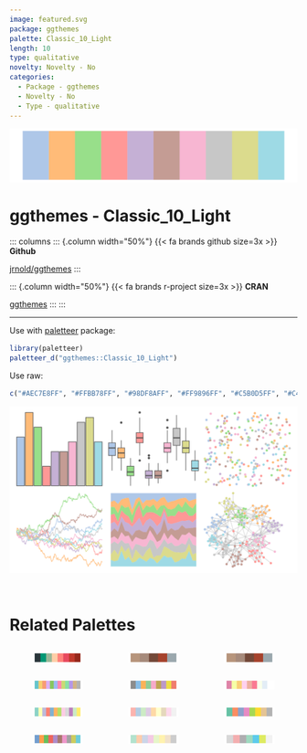 ```yaml
---
image: featured.svg
package: ggthemes
palette: Classic_10_Light
length: 10
type: qualitative
novelty: Novelty - No
categories:
  - Package - ggthemes
  - Novelty - No
  - Type - qualitative
---
```


![](featured.svg)

# ggthemes - Classic_10_Light 

::: columns
::: {.column width="50%"}
{{< fa brands github size=3x >}}
**Github**

[jrnold/ggthemes](https://github.com/jrnold/ggthemes)
:::

::: {.column width="50%"}
{{< fa brands r-project size=3x >}}
**CRAN**

[ggthemes](https://CRAN.R-project.org/package=ggthemes)
:::
:::

<hr> 

Use with [paletteer](https://emilhvitfeldt.github.io/paletteer/) package:

```r
library(paletteer)
paletteer_d("ggthemes::Classic_10_Light")
```

Use raw:

```r
c("#AEC7E8FF", "#FFBB78FF", "#98DF8AFF", "#FF9896FF", "#C5B0D5FF", "#C49C94FF", "#F7B6D2FF", "#C7C7C7FF", "#DBDB8DFF", "#9EDAE5FF")
``` 

![](examples.png) 

<br>

# Related Palettes

<div class="list" style="display: grid; grid-template-columns: auto auto auto;"> <figure class="figure">
<a href="../../awtools/a_palette/"> <img src="../../awtools/a_palette/featured.svg" style="width: 100%;" class="figure-img"></a>
</figure> <figure class="figure">
<a href="../../ButterflyColors/hamadryas_feronia/"> <img src="../../ButterflyColors/hamadryas_feronia/featured.svg" style="width: 100%;" class="figure-img"></a>
</figure> <figure class="figure">
<a href="../../ButterflyColors/hamadryas_feronia/"> <img src="../../ButterflyColors/hamadryas_feronia/featured.svg" style="width: 100%;" class="figure-img"></a>
</figure> <figure class="figure">
<a href="../../rcartocolor/Pastel/"> <img src="../../rcartocolor/Pastel/featured.svg" style="width: 100%;" class="figure-img"></a>
</figure> <figure class="figure">
<a href="../../ggthemes/few_Light/"> <img src="../../ggthemes/few_Light/featured.svg" style="width: 100%;" class="figure-img"></a>
</figure> <figure class="figure">
<a href="../../tvthemes/MegaPearl/"> <img src="../../tvthemes/MegaPearl/featured.svg" style="width: 100%;" class="figure-img"></a>
</figure> <figure class="figure">
<a href="../../RColorBrewer/Set3/"> <img src="../../RColorBrewer/Set3/featured.svg" style="width: 100%;" class="figure-img"></a>
</figure> <figure class="figure">
<a href="../../RColorBrewer/Pastel1/"> <img src="../../RColorBrewer/Pastel1/featured.svg" style="width: 100%;" class="figure-img"></a>
</figure> <figure class="figure">
<a href="../../RColorBrewer/Set2/"> <img src="../../RColorBrewer/Set2/featured.svg" style="width: 100%;" class="figure-img"></a>
</figure> <figure class="figure">
<a href="../../ggthemes/Classic_10_Medium/"> <img src="../../ggthemes/Classic_10_Medium/featured.svg" style="width: 100%;" class="figure-img"></a>
</figure> <figure class="figure">
<a href="../../RColorBrewer/Pastel2/"> <img src="../../RColorBrewer/Pastel2/featured.svg" style="width: 100%;" class="figure-img"></a>
</figure> <figure class="figure">
<a href="../../yarrr/ipod/"> <img src="../../yarrr/ipod/featured.svg" style="width: 100%;" class="figure-img"></a>
</figure> 
</div>
